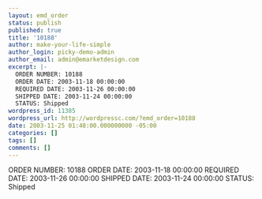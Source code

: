```yaml
---
layout: emd_order
status: publish
published: true
title: '10188'
author: make-your-life-simple
author_login: picky-demo-admin
author_email: admin@emarketdesign.com
excerpt: |-
  ORDER NUMBER: 10188
  ORDER DATE: 2003-11-18 00:00:00
  REQUIRED DATE: 2003-11-26 00:00:00
  SHIPPED DATE: 2003-11-24 00:00:00
  STATUS: Shipped
wordpress_id: 11385
wordpress_url: http://wordpressc.com/?emd_order=10188
date: 2003-11-25 01:48:00.000000000 -05:00
categories: []
tags: []
comments: []
---
```

ORDER NUMBER: 10188
ORDER DATE: 2003-11-18 00:00:00
REQUIRED DATE: 2003-11-26 00:00:00
SHIPPED DATE: 2003-11-24 00:00:00
STATUS: Shipped
